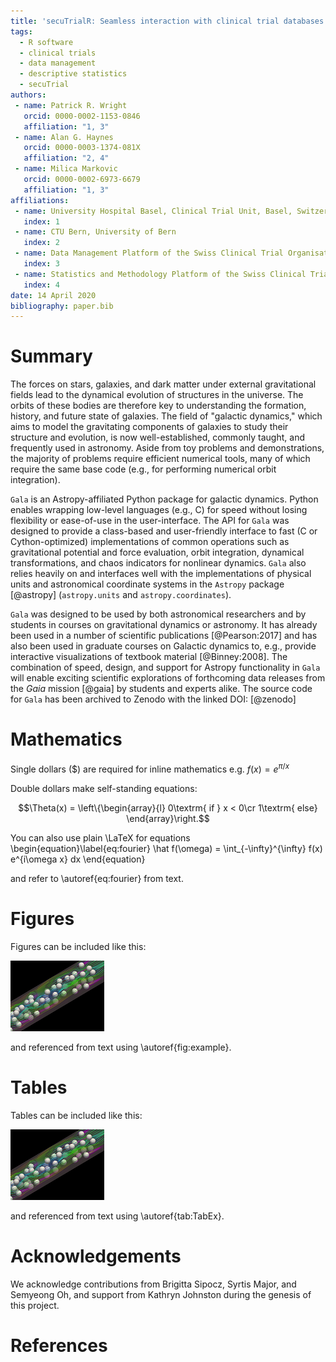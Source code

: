 ```yaml
---
title: 'secuTrialR: Seamless interaction with clinical trial databases in R'
tags:
  - R software
  - clinical trials
  - data management
  - descriptive statistics
  - secuTrial
authors:
 - name: Patrick R. Wright
   orcid: 0000-0002-1153-0846 
   affiliation: "1, 3"
 - name: Alan G. Haynes
   orcid: 0000-0003-1374-081X
   affiliation: "2, 4"
 - name: Milica Markovic
   orcid: 0000-0002-6973-6679
   affiliation: "1, 3"
affiliations:
 - name: University Hospital Basel, Clinical Trial Unit, Basel, Switzerland
   index: 1
 - name: CTU Bern, University of Bern
   index: 2
 - name: Data Management Platform of the Swiss Clinical Trial Organisation (SCTO)
   index: 3
 - name: Statistics and Methodology Platform of the Swiss Clinical Trial Organisation (SCTO)
   index: 4
date: 14 April 2020
bibliography: paper.bib
---
```


# Summary

The forces on stars, galaxies, and dark matter under external gravitational
fields lead to the dynamical evolution of structures in the universe. The orbits
of these bodies are therefore key to understanding the formation, history, and
future state of galaxies. The field of "galactic dynamics," which aims to model
the gravitating components of galaxies to study their structure and evolution,
is now well-established, commonly taught, and frequently used in astronomy.
Aside from toy problems and demonstrations, the majority of problems require
efficient numerical tools, many of which require the same base code (e.g., for
performing numerical orbit integration).

``Gala`` is an Astropy-affiliated Python package for galactic dynamics. Python
enables wrapping low-level languages (e.g., C) for speed without losing
flexibility or ease-of-use in the user-interface. The API for ``Gala`` was
designed to provide a class-based and user-friendly interface to fast (C or
Cython-optimized) implementations of common operations such as gravitational
potential and force evaluation, orbit integration, dynamical transformations,
and chaos indicators for nonlinear dynamics. ``Gala`` also relies heavily on and
interfaces well with the implementations of physical units and astronomical
coordinate systems in the ``Astropy`` package [@astropy] (``astropy.units`` and
``astropy.coordinates``).

``Gala`` was designed to be used by both astronomical researchers and by
students in courses on gravitational dynamics or astronomy. It has already been
used in a number of scientific publications [@Pearson:2017] and has also been
used in graduate courses on Galactic dynamics to, e.g., provide interactive
visualizations of textbook material [@Binney:2008]. The combination of speed,
design, and support for Astropy functionality in ``Gala`` will enable exciting
scientific explorations of forthcoming data releases from the *Gaia* mission
[@gaia] by students and experts alike. The source code for ``Gala`` has been
archived to Zenodo with the linked DOI: [@zenodo]

# Mathematics

Single dollars ($) are required for inline mathematics e.g. $f(x) = e^{\pi/x}$

Double dollars make self-standing equations:

$$\Theta(x) = \left\{\begin{array}{l}
0\textrm{ if } x < 0\cr
1\textrm{ else}
\end{array}\right.$$

You can also use plain \LaTeX for equations
\begin{equation}\label{eq:fourier}
\hat f(\omega) = \int_{-\infty}^{\infty} f(x) e^{i\omega x} dx
\end{equation}

and refer to \autoref{eq:fourier} from text.

# Figures

Figures can be included like this:

![Caption for example figure. \label{fig:example}](figure2.png)

and referenced from text using \autoref{fig:example}.

# Tables

Tables can be included like this:

![Caption for example table. \label{tab:TabEx}](figure2.png)

and referenced from text using \autoref{tab:TabEx}.

# Acknowledgements

We acknowledge contributions from Brigitta Sipocz, Syrtis Major, and Semyeong
Oh, and support from Kathryn Johnston during the genesis of this project.

# References
